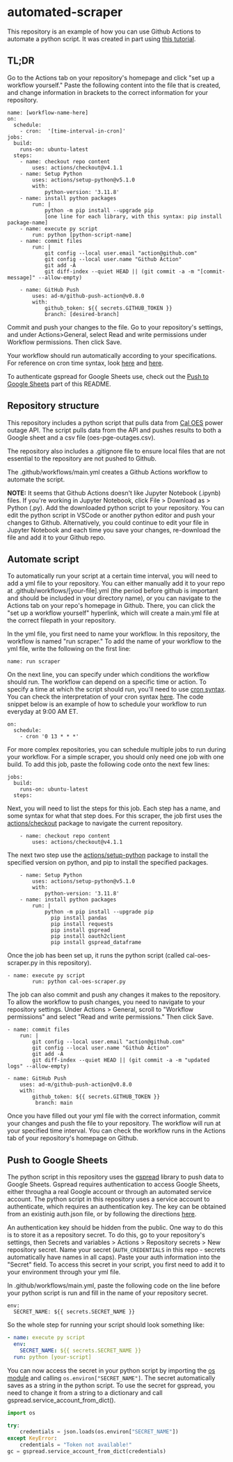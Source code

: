 # automated-scraper
This repository is an example of how you can use Github Actions to automate a python script. It was created in part using [this tutorial](https://www.python-engineer.com/posts/run-python-github-actions/).

## TL;DR
Go to the Actions tab on your repository's homepage and click "set up a workflow yourself." Paste the following content into the file that is created, and change information in brackets to the correct information for your repository. 

```
name: [workflow-name-here]
on:
  schedule:
    - cron:  '[time-interval-in-cron]'
jobs:
  build:
    runs-on: ubuntu-latest
  steps:
    - name: checkout repo content
        uses: actions/checkout@v4.1.1 
    - name: Setup Python
        uses: actions/setup-python@v5.1.0
        with:
            python-version: '3.11.8'
    - name: install python packages
        run: |
            python -m pip install --upgrade pip
            [one line for each library, with this syntax: pip install package-name]
    - name: execute py script 
        run: python [python-script-name]
    - name: commit files
        run: |
            git config --local user.email "action@github.com"
            git config --local user.name "Github Action"
            git add -A
            git diff-index --quiet HEAD || (git commit -a -m "[commit-message]" --allow-empty)

    - name: GitHub Push
        uses: ad-m/github-push-action@v0.8.0
        with:
            github_token: ${{ secrets.GITHUB_TOKEN }}
            branch: [desired-branch]
```

Commit and push your changes to the file. Go to your repository's settings, and under Actions>General, select Read and write permissions under Workflow permissions. Then click Save.

Your workflow should run automatically according to your specifications. For reference on cron time syntax, look [here](https://docs.gitlab.com/ee/topics/cron/) and [here](https://crontab.guru/).

To authenticate gspread for Google Sheets use, check out the [Push to Google Sheets](#push-to-google-sheets) part of this README.

## Repository structure
This repository includes a python script that pulls data from [Cal OES](https://gis.data.ca.gov/datasets/CalEMA::power-outage-incidents/explore) power outage API. The script pulls data from the API and pushes results to both a Google sheet and a csv file (oes-pge-outages.csv). 

The repository also includes a .gitignore file to ensure local files that are not essential to the repository are not pushed to Github. 

The .github/workflows/main.yml creates a Github Actions workflow to automate the script.

**NOTE:** It seems that Github Actions doesn't like Jupyter Notebook (.ipynb) files. If you're working in Jupyter Notebook, click File > Download as > Python (.py). Add the downloaded python script to your repository. You can edit the python script in VSCode or another python editor and push your changes to Github. Alternatively, you could continue to edit your file in Jupyter Notebook and each time you save your changes, re-download the file and add it to your Github repo.

## Automate script
To automatically run your script at a certain time interval, you will need to add a yml file to your repository. You can either manually add it to your repo at .github/workflows/\[your-file\].yml (the period before github is important and should be included in your directory name), or you can navigate to the Actions tab on your repo's homepage in Github. There, you can click the "set up a workflow yourself" hyperlink, which will create a main.yml file at the correct filepath in your repository. 

In the yml file, you first need to name your workflow. In this repository, the workflow is named "run scraper." To add the name of your workflow to the yml file, write the following on the first line:

```
name: run scraper
```

On the next line, you can specify under which conditions the workflow should run. The workflow can depend on a specific time or action. To specify a time at which the script should run, you'll need to use [cron syntax](https://docs.gitlab.com/ee/topics/cron/). You can check the interpretation of your cron syntax [here](https://crontab.guru/). The code snippet below is an example of how to schedule your workflow to run everyday at 9:00 AM ET.

```
on:
  schedule:
    - cron '0 13 * * *'
```

For more complex repositories, you can schedule multiple jobs to run during your workflow. For a simple scraper, you should only need one job with one build. To add this job, paste the following code onto the next few lines:

```
jobs:
  build:
    runs-on: ubuntu-latest
  steps:
```

Next, you will need to list the steps for this job. Each step has a name, and some syntax for what that step does. For this scraper, the job first uses the [actions/checkout](https://github.com/actions/checkout) package to navigate the current repository.

```
    - name: checkout repo content
        uses: actions/checkout@v4.1.1 
```

The next two step use the [actions/setup-python](https://github.com/actions/setup-python) package to install the specified version on python, and pip to install the specified packages. 

```
    - name: Setup Python
        uses: actions/setup-python@v5.1.0
        with:
            python-version: '3.11.8'
    - name: install python packages
        run: |
            python -m pip install --upgrade pip
              pip install pandas
              pip install requests
              pip install gspread
              pip install oauth2client
              pip install gspread_dataframe
```

Once the job has been set up, it runs the python script (called cal-oes-scraper.py in this repository).

```
- name: execute py script 
        run: python cal-oes-scraper.py
```

The job can also commit and push any changes it makes to the repository. To allow the workflow to push changes, you need to navigate to your repository settings. Under Actions > General, scroll to "Workflow permissions" and select "Read and write permissions." Then click Save.

```
- name: commit files
    run: |
        git config --local user.email "action@github.com"
        git config --local user.name "Github Action"
        git add -A
        git diff-index --quiet HEAD || (git commit -a -m "updated logs" --allow-empty)

- name: GitHub Push
    uses: ad-m/github-push-action@v0.8.0
    with:
        github_token: ${{ secrets.GITHUB_TOKEN }}
         branch: main
```

Once you have filled out your yml file with the correct information, commit your changes and push the file to your repository. The workflow will run at your specified time interval. You can check the workflow runs in the Actions tab of your repository's homepage on Github.

## Push to Google Sheets
The python script in this repository uses the [gspread](https://docs.gspread.org/en/v6.0.0/) library to push data to Google Sheets. Gspread requires authentication to access Google Sheets, either througha a real Google account or through an automated service account. The python script in this repository uses a service account to authenticate, which requires an authentication key. The key can be obtained from an existinig auth.json file, or by following the directions [here](https://docs.gspread.org/en/latest/oauth2.html). 

An authentication key should be hidden from the public.  One way to do this is to store it as a repository secret. To do this, go to your repository's settings, then Secrets and variables > Actions > Repository secrets > New repository secret. Name your secret (`AUTH_CREDENTIALS` in this repo - secrets automatically have names in all caps). Paste your auth information into the "Secret" field. To access this secret in your script, you first need to add it to your environment through your yml file.

In .github/workflows/main.yml, paste the following code on the line before your python script is run and fill in the name of your repository secret.

```
env:
  SECRET_NAME: ${{ secrets.SECRET_NAME }}
```

So the whole step for running your script should look something like:

``` yml
- name: execute py script
  env:
    SECRET_NAME: ${{ secrets.SECRET_NAME }}
  run: python [your-script]
```

You can now access the secret in your python script by importing the [os module](https://www.w3schools.com/python/module_os.asp) and calling `os.environ["SECRET_NAME"]`. The secret automatically saves as a string in the python script. To use the secret for gspread, you need to change it from a string to a dictionary and call gspread.service_account_from_dict(). 

``` python
import os 

try:
    credentials = json.loads(os.environ["SECRET_NAME"])
except KeyError:
    credentials = "Token not available!"
gc = gspread.service_account_from_dict(credentials)
```
